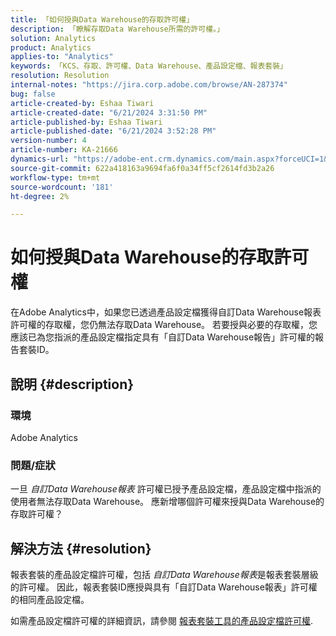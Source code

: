 ```yaml
---
title: 「如何授與Data Warehouse的存取許可權」
description: 「瞭解存取Data Warehouse所需的許可權。」
solution: Analytics
product: Analytics
applies-to: "Analytics"
keywords: 「KCS、存取、許可權、Data Warehouse、產品設定檔、報表套裝」
resolution: Resolution
internal-notes: "https://jira.corp.adobe.com/browse/AN-287374"
bug: false
article-created-by: Eshaa Tiwari
article-created-date: "6/21/2024 3:31:50 PM"
article-published-by: Eshaa Tiwari
article-published-date: "6/21/2024 3:52:28 PM"
version-number: 4
article-number: KA-21666
dynamics-url: "https://adobe-ent.crm.dynamics.com/main.aspx?forceUCI=1&pagetype=entityrecord&etn=knowledgearticle&id=55e83d5b-e32f-ef11-840a-6045bd029b18"
source-git-commit: 622a418163a9694fa6f0a34ff5cf2614fd3b2a26
workflow-type: tm+mt
source-wordcount: '181'
ht-degree: 2%

---
```


# 如何授與Data Warehouse的存取許可權


在Adobe Analytics中，如果您已透過產品設定檔獲得自訂Data Warehouse報表許可權的存取權，您仍無法存取Data Warehouse。 若要授與必要的存取權，您應該已為您指派的產品設定檔指定具有「自訂Data Warehouse報告」許可權的報告套裝ID。

## 說明 {#description}


### <b>環境</b>

Adobe Analytics

### <b>問題/症狀</b>

一旦 *自訂Data Warehouse報表* 許可權已授予產品設定檔，產品設定檔中指派的使用者無法存取Data Warehouse。 應新增哪個許可權來授與Data Warehouse的存取許可權？


## 解決方法 {#resolution}


報表套裝的產品設定檔許可權，包括 *自訂Data Warehouse報表*&#x200B;是報表套裝層級的許可權。 因此，報表套裝ID應授與具有「自訂Data Warehouse報表」許可權的相同產品設定檔。

如需產品設定檔許可權的詳細資訊，請參閱 [報表套裝工具的產品設定檔許可權](https://experienceleague.adobe.com/docs/analytics/admin/admin-console/permissions/report-suite-tools.html?lang=en).
